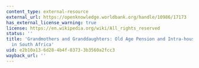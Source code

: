 ```yaml
---
content_type: external-resource
external_url: https://openknowledge.worldbank.org/handle/10986/17173
has_external_license_warning: true
license: https://en.wikipedia.org/wiki/All_rights_reserved
status: ''
title: 'Grandmothers and Granddaughters: Old Age Pension and Intra-household Allocation
  in South Africa'
uid: e2b10a13-6d28-4b4f-8373-3b3560a2fcc3
wayback_url: ''
---
```

